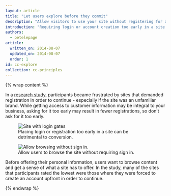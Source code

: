```yaml
---
layout: article
title: "Let users explore before they commit"
description: "Allow visitors to use your site without registering for an account."
introduction: "Requiring login or account creation too early in a site experience can be detrimental to conversion."
authors:
  - petelepage
article:
  written_on: 2014-08-07
  updated_on: 2014-08-07
  order: 1
id: cc-explore
collection: cc-principles
---
```


{% wrap content %}

In a [research study](/web/fundamentals/principles/), 
participants became frustrated by sites that demanded registration in order 
to continue - especially if the site was an unfamiliar brand.  While getting 
access to customer information may be integral to your business, asking for 
it too early may result in fewer registrations, so don’t ask for it too early.

<div class="clear g-wide--pull-1">
  <div class="g--half">
    <figure class="fluid">
      <img src="imgs/cc-gates-bad.png" srcset="imgs/cc-gates-bad.png 1x, imgs/cc-gates-bad-2x.png 2x" alt="Site with login gates">
      <figcaption>Placing login or registration too early in a site can be detrimental to conversion.</figcaption>
    </figure>
  </div>
  <div class="g--half g--last">
    <figure class="fluid">
      <img src="imgs/cc-gates-good.png" srcset="imgs/cc-gates-good.png 1x, imgs/cc-gates-good-2x.png 2x" alt="Allow browsing without sign in.">
      <figcaption>Allow users to browse the site without requiring sign in.</figcaption>
      </figure>
  </div>
</div>

Before offering their personal information, users want to browse content and get 
a sense of what a site has to offer.  In the study, many of the sites that 
participants rated the lowest were those where they were forced to create an 
account upfront in order to continue.

{% endwrap %}
